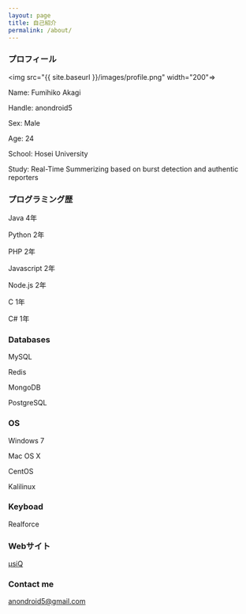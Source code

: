 ```yaml
---
layout: page
title: 自己紹介
permalink: /about/
---
```


### プロフィール

<img src="{{ site.baseurl }}/images/profile.png" width="200"=></img>

Name: Fumihiko Akagi

Handle: anondroid5

Sex: Male

Age: 24

School: Hosei University

Study: Real-Time Summerizing based on burst detection and authentic reporters

### プログラミング歴

Java 4年

Python 2年

PHP 2年

Javascript 2年

Node.js 2年

C 1年

C# 1年

### Databases

MySQL

Redis

MongoDB

PostgreSQL

### OS

Windows 7

Mac OS X

CentOS

Kalilinux

### Keyboad

Realforce

### Webサイト

[μsiQ](http://muziqlabe.appspot.com)

### Contact me

[anondroid5@gmail.com](mailto:anondroid5@gmail.com)
